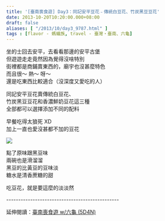 ```yaml
---
title: '[臺南喪食遊] Day3：同記安平豆花﹣傳統白豆花、竹炭黑豆豆花'
date: 2013-10-20T10:20:00.000+08:00
draft: false
aliases: [ "/2013/10/day3_9787.html" ]
tags : [flavor - 螞蟻族, travel - 臺灣・臺南、六龜]
---
```


坐的士回去安平，去看看那邊的安平古堡  
但遊遊走走竟然因為覺得沒啥特別  
街裡都是商鋪賣東西的，廟宇也沒甚麼特色  
而且很～ 熱～ 呀～  
還是吃東西比較適合（沒深度又愛吃的人）  
  
同記安平豆花賣傳統白豆花、  
竹炭黑豆豆花和香濃鮮奶豆花這三種  
全部都可以選擇添加不同的配料  
  
早餐吃得太狼死 XD  
加上一直也愛沒甚都不加的豆花  

[![](https://4.bp.blogspot.com/-TstNAmrAqdI/XCRMZ_Vv6TI/AAAAAAAACAI/1S30B7-B4Q82FeNqyA8uGMMOk-mCvDskACLcBGAs/s640/58.jpg)](https://4.bp.blogspot.com/-TstNAmrAqdI/XCRMZ_Vv6TI/AAAAAAAACAI/1S30B7-B4Q82FeNqyA8uGMMOk-mCvDskACLcBGAs/s1600/58.jpg)

點了原味跟黑豆味  
兩碗也是滑溜溜  
黑豆的比黃豆的豆味淡  
糖水是清香蔗糖的甜  
  
吃豆花，就是要這麼的淡淡然  
  
\-----------------------------------------------  
  
延伸閱讀：[臺南喪食遊 w/六龜 (5D4N)](http://www.hidie.net/2013/10/w-5d4n.html)